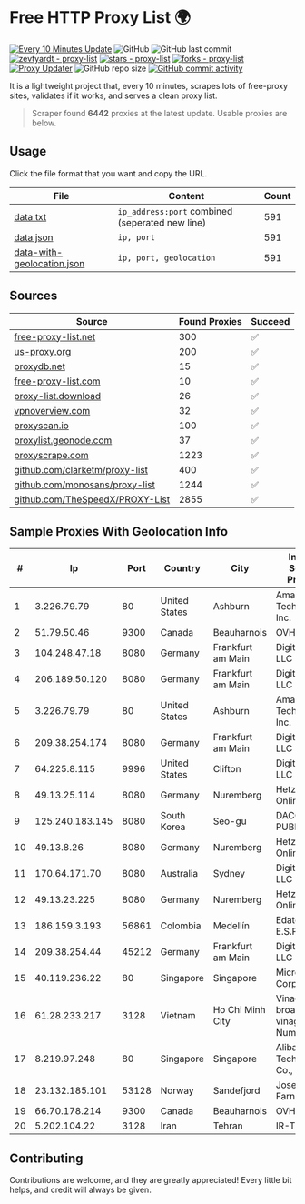 
# Free HTTP Proxy List 🌍

[![Every 10 Minutes Update](https://github.com/mertguvencli/http-proxy-list/actions/workflows/main.yml/badge.svg?branch=main)](https://github.com/mertguvencli/http-proxy-list/actions/workflows/main.yml)
![GitHub](https://img.shields.io/github/license/mertguvencli/http-proxy-list)
![GitHub last commit](https://img.shields.io/github/last-commit/mertguvencli/http-proxy-list)
[![zevtyardt - proxy-list](https://img.shields.io/static/v1?label=zevtyardt&message=proxy-list&color=blue&logo=github)](https://github.com/zevtyardt/proxy-list "Go to GitHub repo")
[![stars - proxy-list](https://img.shields.io/github/stars/zevtyardt/proxy-list?style=social)](https://github.com/zevtyardt/proxy-list)
[![forks - proxy-list](https://img.shields.io/github/forks/zevtyardt/proxy-list?style=social)](https://github.com/zevtyardt/proxy-list)
[![Proxy Updater](https://github.com/zevtyardt/proxy-list/workflows/Proxy%20Updater/badge.svg)](https://github.com/zevtyardt/proxy-list/actions?query=workflow:"Proxy+Updater")
![GitHub repo size](https://img.shields.io/github/repo-size/zevtyardt/proxy-list)
[![GitHub commit activity](https://img.shields.io/github/commit-activity/m/zevtyardt/proxy-list?logo=commits)](https://github.com/zevtyardt/proxy-list/commits/main)

It is a lightweight project that, every 10 minutes, scrapes lots of free-proxy sites, validates if it works, and serves a clean proxy list.

> Scraper found **6442** proxies at the latest update. Usable proxies are below.

## Usage

Click the file format that you want and copy the URL.

|File|Content|Count|
|----|-------|-----|
|[data.txt](https://raw.githubusercontent.com/mertguvencli/http-proxy-list/main/proxy-list/data.txt)|`ip_address:port` combined (seperated new line)|591|
|[data.json](https://raw.githubusercontent.com/mertguvencli/http-proxy-list/main/proxy-list/data.json)|`ip, port`|591|
|[data-with-geolocation.json](https://raw.githubusercontent.com/mertguvencli/http-proxy-list/main/proxy-list/data-with-geolocation.json)|`ip, port, geolocation`|591|

## Sources

|Source|Found Proxies|Succeed|
|------|-------------|-------|
|[free-proxy-list.net](https://free-proxy-list.net)|300|✅|
|[us-proxy.org](https://www.us-proxy.org)|200|✅|
|[proxydb.net](http://proxydb.net)|15|✅|
|[free-proxy-list.com](https://free-proxy-list.com/?page=&port=&type%5B%5D=http&type%5B%5D=https&up_time=0&search=Search)|10|✅|
|[proxy-list.download](https://www.proxy-list.download/HTTP)|26|✅|
|[vpnoverview.com](https://vpnoverview.com/privacy/anonymous-browsing/free-proxy-servers)|32|✅|
|[proxyscan.io](https://www.proxyscan.io)|100|✅|
|[proxylist.geonode.com](https://proxylist.geonode.com/api/proxy-list?limit=300&page=1&sort_by=lastChecked&sort_type=desc&protocols=http,https)|37|✅|
|[proxyscrape.com](https://api.proxyscrape.com/v2/?request=displayproxies&protocol=http&timeout=10000&country=all&ssl=all&anonymity=all)|1223|✅|
|[github.com/clarketm/proxy-list](https://raw.githubusercontent.com/clarketm/proxy-list/master/proxy-list-raw.txt)|400|✅|
|[github.com/monosans/proxy-list](https://raw.githubusercontent.com/monosans/proxy-list/main/proxies/http.txt)|1244|✅|
|[github.com/TheSpeedX/PROXY-List](https://raw.githubusercontent.com/TheSpeedX/PROXY-List/master/http.txt)|2855|✅|


## Sample Proxies With Geolocation Info

|#|Ip|Port|Country|City|Internet Service Provider|
|-|--|----|-------|----|-------------------------|
|1|3.226.79.79|80|United States|Ashburn|Amazon Technologies Inc.|
|2|51.79.50.46|9300|Canada|Beauharnois|OVH SAS|
|3|104.248.47.18|8080|Germany|Frankfurt am Main|DigitalOcean, LLC|
|4|206.189.50.120|8080|Germany|Frankfurt am Main|DigitalOcean, LLC|
|5|3.226.79.79|80|United States|Ashburn|Amazon Technologies Inc.|
|6|209.38.254.174|8080|Germany|Frankfurt am Main|DigitalOcean, LLC|
|7|64.225.8.115|9996|United States|Clifton|DigitalOcean, LLC|
|8|49.13.25.114|8080|Germany|Nuremberg|Hetzner Online GmbH|
|9|125.240.183.145|8080|South Korea|Seo-gu|DACOM-PUBNETPLUS|
|10|49.13.8.26|8080|Germany|Nuremberg|Hetzner Online GmbH|
|11|170.64.171.70|8080|Australia|Sydney|DigitalOcean, LLC|
|12|49.13.23.225|8080|Germany|Nuremberg|Hetzner Online GmbH|
|13|186.159.3.193|56861|Colombia|Medellín|Edatel S.a. E.S.P|
|14|209.38.254.44|45212|Germany|Frankfurt am Main|DigitalOcean, LLC|
|15|40.119.236.22|80|Singapore|Singapore|Microsoft Corporation|
|16|61.28.233.217|3128|Vietnam|Ho Chi Minh City|Vinadata broadcast via vinagame AS Number|
|17|8.219.97.248|80|Singapore|Singapore|Alibaba (US) Technology Co., Ltd.|
|18|23.132.185.101|53128|Norway|Sandefjord|Joseph Farnell|
|19|66.70.178.214|9300|Canada|Beauharnois|OVH SAS|
|20|5.202.104.22|3128|Iran|Tehran|IR-THR-PTE|



## Contributing

Contributions are welcome, and they are greatly appreciated! Every
little bit helps, and credit will always be given.


